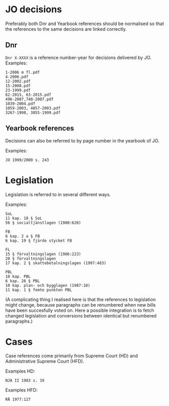 
# JO decisions

Preferably both Dnr and Yearbook references should be normalised so that the references to the same decisions are linked correctly.

## Dnr

`Dnr X-XXXX` is a reference number-year for decisions delivered by JO. Examples:

    1-2006 m fl.pdf
    4-2006.pdf
    12-2002.pdf
    15-2008.pdf
    23-1999.pdf
    62-2015, 63-2015.pdf
    496-2007,748-2007.pdf
    1039-2004.pdf
    1059-2003, 4857-2003.pdf
    3267-1998, 3855-1999.pdf

## Yearbook references

Decisions can also be referred to by page number in the yearbook of JO.

Examples:

    JO 1999/2000 s. 243




# Legislation

Legislation is referred to in several different ways.

Examples:

    SoL
    11 kap. 10 § SoL
    56 § socialtjänstlagen (1980:620)

	FB
    6 kap. 2 a § FB
	6 kap. 19 § fjärde stycket FB

	FL
    15 § förvaltningslagen (1986:223)
    20 § förvaltningslagen
    17 kap. 2 § skattebetalningslagen (1997:483)

	PBL
    10 kap. PBL
    6 kap. 26 § PBL
	10 kap. plan- och bygglagen (1987:10)
    11 kap. 1 § femte punkten PBL

(A complicating thing I realised here is that the references to legislation might change, because paragraphs can be renumbered when new bills have been succesfully voted on. Here a possible integration is to fetch changed legislation and conversions between identical but renumbered paragraphs.)


# Cases

Case references come primarily from Supreme Court (HD) and Administrative Supreme Court (HFD).

Examples HD:

    NJA II 1983 s. 19

Examples HFD:

    RÅ 1977:127


